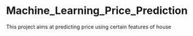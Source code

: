 # Machine_Learning_Price_Prediction
This project aims at predicting price using certain features of house
